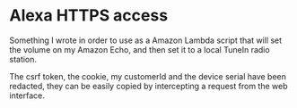 Alexa HTTPS access
==================

Something I wrote in order to use as a Amazon Lambda script that will set the
volume on my Amazon Echo, and then set it to a local TuneIn radio station. 

The csrf token, the cookie, my customerId and the device serial have been
redacted, they can be easily copied by intercepting a request from the web
interface.
